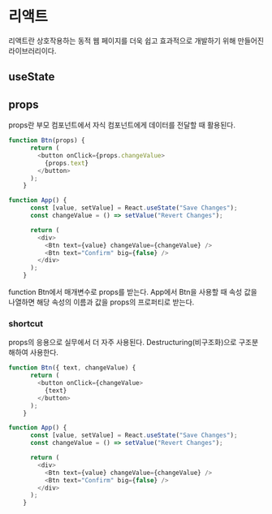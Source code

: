 # 리액트
리액트란 상호작용하는 동적 웹 페이지를 더욱 쉽고 효과적으로 개발하기 위해 만들어진 라이브러리이다.
## useState

## props
props란 부모 컴포넌트에서 자식 컴포넌트에게 데이터를 전달할 때 활용된다.
```js
function Btn(props) {
      return (
        <button onClick={props.changeValue>
          {props.text}
        </button>
      );
    }

function App() {
      const [value, setValue] = React.useState("Save Changes");
      const changeValue = () => setValue("Revert Changes");

      return (
        <div>
          <Btn text={value} changeValue={changeValue} />
          <Btn text="Confirm" big={false} />
        </div>
      );
    }
```
function Btn에서 매개변수로 props를 받는다. App에서 Btn을 사용할 때 속성 값을 나열하면 해당 속성의 이름과 값을 props의 프로퍼티로 받는다. 
### shortcut
props의 응용으로 실무에서 더 자주 사용된다. Destructuring(비구조화)으로 구조분해하여 사용한다.
```js
function Btn({ text, changeValue) {
      return (
        <button onClick={changeValue>
          {text}
        </button>
      );
    }

function App() {
      const [value, setValue] = React.useState("Save Changes");
      const changeValue = () => setValue("Revert Changes");

      return (
        <div>
          <Btn text={value} changeValue={changeValue} />
          <Btn text="Confirm" big={false} />
        </div>
      );
    }
```
